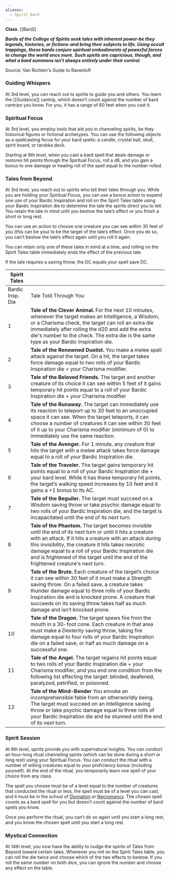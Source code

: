 ```yaml
---
aliases:
  - Spirit Bard
---
```

**Class**: [[Bard]] 

**_Bards of the College of Spirits seek tales with inherent power-be they legends, histories, or fictions-and bring their subjects to life. Using occult trappings, these bards conjure spiritual embodiments of powerful forces to change the world once more. Such spirits are capricious, though, and what a bard summons isn't always entirely under their control._**

Source: Van Richten's Guide to Ravenloft

### Guiding Whispers

At 3rd level, you can reach out to spirits to guide you and others. You learn the [[Guidance]] cantrip, which doesn’t count against the number of bard cantrips you know. For you, it has a range of 60 feet when you cast it.

### Spiritual Focus

At 3rd level, you employ tools that aid you in channeling spirits, be they historical figures or fictional archetypes. You can use the following objects as a spellcasting focus for your bard spells: a candle, crystal ball, skull, spirit board, or tarokka deck.

Starting at 6th level, when you cast a bard spell that deals damage or restores hit points through the Spiritual Focus, roll a d6, and you gain a bonus to one damage or healing roll of the spell equal to the number rolled.

### Tales from Beyond

At 3rd level, you reach out to spirits who tell their tales through you. While you are holding your Spiritual Focus, you can use a bonus action to expend one use of your Bardic Inspiration and roll on the Spirit Tales table using your Bardic Inspiration die to determine the tale the spirits direct you to tell. You retain the tale in mind until you bestow the tale’s effect or you finish a short or long rest.

You can use an action to choose one creature you can see within 30 feet of you (this can be you) to be the target of the tale’s effect. Once you do so, you can’t bestow the tale’s effect again until you roll it again.

You can retain only one of these tales in mind at a time, and rolling on the Spirit Tales table immediately ends the effect of the previous tale.

If the tale requires a saving throw, the DC equals your spell save DC.

|Spirit Tales|   |
|---|---|
|Bardic Insp. Die|Tale Told Through You|
|1|**Tale of the Clever Animal.** For the next 10 minutes, whenever the target makes an Intelligence, a Wisdom, or a Charisma check, the target can roll an extra die immediately after rolling the d20 and add the extra die's number to the check. The extra die is the same type as your Bardic Inspiration die.|
|2|**Tale of the Renowned Duelist.** You make a melee spell attack against the target. On a hit, the target takes force damage equal to two rolls of your Bardic Inspiration die + your Charisma modifier.|
|3|**Tale of the Beloved Friends.** The target and another creature of its choice it can see within 5 feet of it gains temporary hit points equal to a roll of your Bardic Inspiration die + your Charisma modifier|
|4|**Tale of the Runaway.** The target can immediately use its reaction to teleport up to 30 feet to an unoccupied space it can see. When the target teleports, it can choose a number of creatures it can see within 30 feet of it up to your Charisma modifier (minimum of 0) to immediately use the same reaction.|
|5|**Tale of the Avenger.** For 1 minute, any creature that hits the target with a melee attack takes force damage equal to a roll of your Bardic Inspiration die.|
|6|**Tale of the Traveler.** The target gains temporary hit points equal to a roll of your Bardic Inspiration die + your bard level. While it has these temporary hit points, the target’s walking speed increases by 10 feet and it gains a +1 bonus to its AC.|
|7|**Tale of the Beguiler.** The target must succeed on a Wisdom saving throw or take psychic damage equal to two rolls of your Bardic Inspiration die, and the target is incapacitated until the end of its next turn.|
|8|**Tale of the Phantom.** The target becomes invisible until the end of its next turn or until it hits a creature with an attack. If it hits a creature with an attack during this invisibility, the creature it hits takes necrotic damage equal to a roll of your Bardic Inspiration die and is frightened of the target until the end of the frightened creature's next turn.|
|9|**Tale of the Brute.** Each creature of the target’s choice it can see within 30 feet of it must make a Strength saving throw. On a failed save, a creature takes thunder damage equal to three rolls of your Bardic Inspiration die and is knocked prone. A creature that succeeds on its saving throw takes half as much damage and isn’t knocked prone.|
|10|**Tale of the Dragon.** The target spews fire from the mouth in a 30-foot cone. Each creature in that area must make a Dexterity saving throw, taking fire damage equal to four rolls of your Bardic Inspiration die on a failed save, or half as much damage on a successful one.|
|11|**Tale of the Angel.** The target regains hit points equal to two rolls of your Bardic Inspiration die + your Charisma modifier, and you end one condition from the following list affecting the target: blinded, deafened, paralyzed, petrified, or poisoned.|
|12|**Tale of the Mind-Bender** You envoke an incomprehensible fable from an otherworldly being. The target must succeed on an Intelligence saving throw or take psychic damage equal to three rolls of your Bardic Inspiration die and be stunned until the end of its next turn.|

### Spirit Session

At 6th level, spirits provide you with supernatural insights. You can conduct an hour-long ritual channeling spirits (which can be done during a short or long rest) using your Spiritual Focus. You can conduct the ritual with a number of willing creatures equal to your proficiency bonus (including yourself). At the end of the ritual, you temporarily learn one spell of your choice from any class.

The spell you choose must be of a level equal to the number of creatures that conducted the ritual or less, the spell must be of a level you can cast, and it must be in the school of [Divination](http://dnd5e.wikidot.com/spells:divination) or [Necromancy](http://dnd5e.wikidot.com/spells:necromancy). The chosen spell counts as a bard spell for you but doesn’t count against the number of bard spells you know.

Once you perform the ritual, you can’t do so again until you start a long rest, and you know the chosen spell until you start a long rest.

### Mystical Connection

At 14th level, you now have the ability to nudge the spirits of Tales from Beyond toward certain tales. Whenever you roll on the Spirit Tales table, you can roll the die twice and choose which of the two effects to bestow. If you roll the same number on both dice, you can ignore the number and choose any effect on the table.